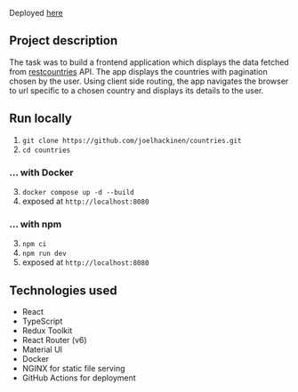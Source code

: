 Deployed [here](https://lively-sky-3924.fly.dev/)

## Project description

The task was to build a frontend application which displays the data fetched from [restcountries](https://restcountries.com/v3.1/all) API.
The app displays the countries with pagination chosen by the user. Using client side routing, the app navigates the browser to url specific to a chosen country and displays its details to the user.

## Run locally

1. `git clone https://github.com/joelhackinen/countries.git`
2. `cd countries`

### ... with Docker

3. `docker compose up -d --build`
4. exposed at `http://localhost:8080`

### ... with npm

3. `npm ci`
4. `npm run dev`
5. exposed at `http://localhost:8080`

## Technologies used

- React
- TypeScript
- Redux Toolkit
- React Router (v6)
- Material UI
- Docker
- NGINX for static file serving
- GitHub Actions for deployment
